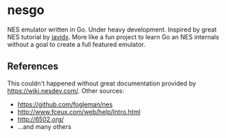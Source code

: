 # nesgo
NES emulator written in Go. Under heavy development. Inspired by great NES tutorial by [javidx](https://www.youtube.com/watch?v=F8kx56OZQhg).
More like a fun project to learn Go an NES internals without a goal to create a full featured emulator.

## References
This couldn't happened without great documentation provided by https://wiki.nesdev.com/.
Other sources:
* https://github.com/fogleman/nes
* http://www.fceux.com/web/help/Intro.html
* http://6502.org/
* ...and many others